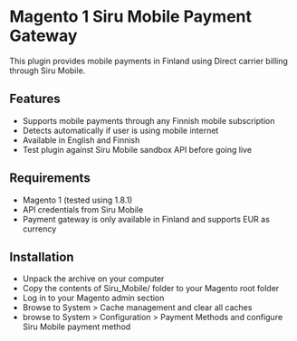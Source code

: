 # Magento 1 Siru Mobile Payment Gateway

This plugin provides mobile payments in Finland using Direct carrier billing through Siru Mobile.

## Features

* Supports mobile payments through any Finnish mobile subscription
* Detects automatically if user is using mobile internet
* Available in English and Finnish
* Test plugin against Siru Mobile sandbox API before going live

## Requirements

* Magento 1 (tested using 1.8.1)
* API credentials from Siru Mobile
* Payment gateway is only available in Finland and supports EUR as currency

## Installation

* Unpack the archive on your computer
* Copy the contents of Siru_Mobile/ folder to your Magento root folder
* Log in to your Magento admin section
* Browse to System > Cache management and clear all caches
* browse to System > Configuration > Payment Methods and configure Siru Mobile payment method
